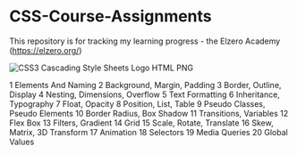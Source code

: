 # CSS-Course-Assignments
This repository is for tracking my learning progress - the Elzero Academy (https://elzero.org/)

![CSS3 Cascading Style Sheets Logo HTML PNG](https://github.com/user-attachments/assets/127e493b-9e4d-4225-87e5-2b3844a98f66)

1 Elements And Naming 
2 Background, Margin, Padding 
3 Border, Outline, Display 
4 Nesting, Dimensions, Overflow 
5 Text Formatting 
6 Inheritance, Typography
7 Float, Opacity
8 Position, List, Table 
9 Pseudo Classes, Pseudo Elements 
10 Border Radius, Box Shadow
11 Transitions, Variables
12 Flex Box 
13 Filters, Gradient 
14 Grid
15 Scale, Rotate, Translate
16 Skew, Matrix, 3D Transform
17 Animation
18 Selectors 
19 Media Queries
20 Global Values
